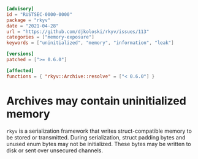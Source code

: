 ```toml
[advisory]
id = "RUSTSEC-0000-0000"
package = "rkyv"
date = "2021-04-28"
url = "https://github.com/djkoloski/rkyv/issues/113"
categories = ["memory-exposure"]
keywords = ["uninitialized", "memory", "information", "leak"]

[versions]
patched = [">= 0.6.0"]

[affected]
functions = { "rkyv::Archive::resolve" = ["< 0.6.0"] }
```

# Archives may contain uninitialized memory

`rkyv` is a serialization framework that writes struct-compatible memory to be stored or
transmitted. During serialization, struct padding bytes and unused enum bytes may not be
initialized. These bytes may be written to disk or sent over unsecured channels.
